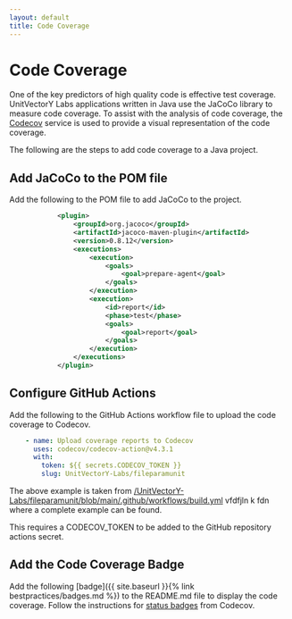 ```yaml
---
layout: default
title: Code Coverage
---
```


# Code Coverage

One of the key predictors of high quality code is effective test coverage.  UnitVectorY Labs applications written in Java use the JaCoCo library to measure code coverage.  To assist with the analysis of code coverage, the [Codecov](https://about.codecov.io/) service is used to provide a visual representation of the code coverage.

The following are the steps to add code coverage to a Java project.

## Add JaCoCo to the POM file

Add the following to the POM file to add JaCoCo to the project.

```xml
            <plugin>
                <groupId>org.jacoco</groupId>
                <artifactId>jacoco-maven-plugin</artifactId>
                <version>0.8.12</version>
                <executions>
                    <execution>
                        <goals>
                            <goal>prepare-agent</goal>
                        </goals>
                    </execution>
                    <execution>
                        <id>report</id>
                        <phase>test</phase>
                        <goals>
                            <goal>report</goal>
                        </goals>
                    </execution>
                </executions>
            </plugin>
```

## Configure GitHub Actions

Add the following to the GitHub Actions workflow file to upload the code coverage to Codecov.

```yaml
    - name: Upload coverage reports to Codecov
      uses: codecov/codecov-action@v4.3.1
      with:
        token: ${{ secrets.CODECOV_TOKEN }}
        slug: UnitVectorY-Labs/fileparamunit
```

The above example is taken from [/UnitVectorY-Labs/fileparamunit/blob/main/.github/workflows/build.yml](https://github.com/UnitVectorY-Labs/fileparamunit/blob/main/.github/workflows/build.yml)
 vfdfjln k fdn where a complete example can be found.

This requires a CODECOV_TOKEN to be added to the GitHub repository actions secret.

## Add the Code Coverage Badge

Add the following [badge]({{ site.baseurl }}{% link bestpractices/badges.md %}) to the README.md file to display the code coverage.  Follow the instructions for [status badges](https://docs.codecov.com/docs/status-badges) from Codecov.
